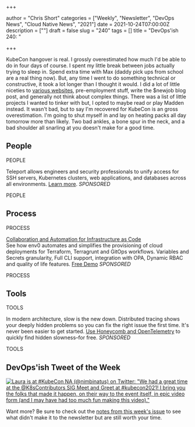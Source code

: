 +++

author = "Chris Short"
categories = ["Weekly", "Newsletter", "DevOps News", "Cloud Native News", "2021"]
date = 2021-10-24T07:00:00Z
description = [""]
draft = false
slug = "240"
tags = []
title = "DevOps'ish 240: "

+++

KubeCon hangover is real. I grossly overestimated how much I'd be able to do in four days of course. I spent my little break between jobs actually trying to sleep in. Spend extra time with Max (daddy pick ups from school are a real thing now). But, any time I went to do something technical or constructive, it took a lot longer than I thought it would. I did a lot of little niceties to [various websites](https://chrisshort.net/projects/), pre-employment stuff, write the $newjob blog post, and generally not think about complex things. There was a list of little projects I wanted to tinker with but, I opted to maybe read or play Madden instead. It wasn't bad, but to say I'm recovered for KubeCon is an gross overestimation. I'm going to shut myself in and lay on heating packs all day tomorrow more than likely. Two bad ankles, a bone spur in the neck, and a bad shoulder all snarling at you doesn't make for a good time.

## People

PEOPLE

Teleport allows engineers and security professionals to unify access for SSH servers, Kubernetes clusters, web applications, and databases across all environments. [Learn more](https://goteleport.com/?utm_campaign=eg&utm_medium=partner&utm_source=devopsish). *SPONSORED*

PEOPLE

## Process

PROCESS

[Collaboration and Automation for Infrastructure as Code](https://www.env0.com/infrastructure-as-code-automation?utm_campaign=devopsish&utm_source=nativeads&utm_medium=newsletter)  
See how env0 automates and simplifies the provisioning of cloud deployments for Terraform, Terragrunt and GitOps workflows. Variables and Secrets granularity, Full CLI support, integration with OPA, Dynamic RBAC and quality of life features. [Free Demo](https://www.env0.com/infrastructure-as-code-automation?utm_campaign=devopsish&utm_source=nativeads&utm_medium=newsletter) *SPONSORED*

PROCESS

## Tools

TOOLS

In modern architecture, slow is the new down. Distributed tracing shows your deeply hidden problems so you can fix the right issue the first time. It's never been easier to get started. [Use Honeycomb and OpenTelemetry](https://honeycomb.quip.com/76D4AHU5mYvF/Devopsish-ad-copy-Guide-Product-Signup) to quickly find hidden slowness–for free. *SPONSORED*

TOOLS

## DevOps'ish Tweet of the Week

[![Laura is at #KubeCon NA (@nimbinatus) on Twitter: "We had a great time at the @K8sContributors SIG Meet and Greet at #kubecon2021! I bring you the folks that made it happen, on their way to the event itself, in epic video form (and I may have had too much fun making this video)."](/images/240-devopsish-tweet-of-the-week.png)](https://twitter.com/nimbinatus/status/1448666894815297536)

Want more? Be sure to check out the [notes from this week's issue](https://devopsish.com/240/notes/) to see what didn't make it to the newsletter but are still worth your time.
